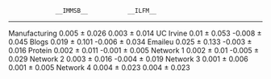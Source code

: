                  __IMMSB__           __ILFM__    
-------------  -----------------  -----------------
Manufacturing  0.005  $\pm$ 0.026  0.003 $\pm$ 0.014
UC Irvine      0.01  $\pm$ 0.053   -0.008 $\pm$ 0.045
Blogs          0.019 $\pm$ 0.101   -0.006 $\pm$ 0.034
Emaileu        0.025 $\pm$ 0.133   -0.003 $\pm$ 0.016
Protein        0.002 $\pm$ 0.011   -0.001 $\pm$ 0.005
Network 1      0.002 $\pm$ 0.01    -0.005 $\pm$ 0.029
Network 2      0.003 $\pm$ 0.016   -0.004 $\pm$ 0.019
Network 3      0.001 $\pm$ 0.006   0.001 $\pm$ 0.005 
Network 4      0.004 $\pm$ 0.023   0.004 $\pm$ 0.023 


